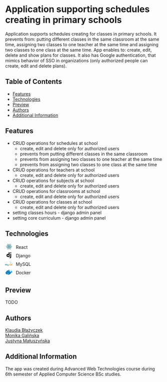 # Application supporting schedules creating in primary schools

Application supports schedules creating for classes in primary schools. It prevents from: putting different classes in the same classroom at the same time, assigning two classes to one teacher at the same time and assigning two classes to one class at the same time. App enables to: create, edit, delete and show plans for classes. It also has Google authentication, that mimics behavior of SSO in organizations (only authorized people can create, edit and delete plans).

## Table of Contents

* [Features](#features)
* [Technologies](#technologies)
* [Preview](#preview)
* [Authors](#authors)
* [Additional Information](#additional-information)

## Features

* CRUD operations for schedules at school
    * create, edit and delete only for authorized users
    * prevents from putting different classes in the same classroom
    * prevents from assigning two classes to one teacher at the same time
    * prevents from assigning two classes to one class at the same time
* CRUD operations for teachers at school
    * create, edit and delete only for authorized users
* CRUD operations for subjects at school
    * create, edit and delete only for authorized users
* CRUD operations for classrooms at school
    * create, edit and delete only for authorized users
* CRUD operations for classes at school
    * create, edit and delete only for authorized users
* setting classes hours - django admin panel
* setting core curriculum - django admin panel

## Technologies

<div>
  <div style="display: flex; align-items: center;">
    <span style="margin-right: 10px;">
       <img src="./repo-assets/react.png" alt="Employee data" title="React">
    </span>
   React
  </div>
  <div style="display: flex; align-items: center;">
    <span style="margin-right: 10px;">
       <img src="./repo-assets/django.png" alt="Employee data" title="Django">
    </span>
   Django
  </div>
  <div style="display: flex; align-items: center;">
    <span style="margin-right: 10px;">
       <img src="./repo-assets/mysql.png" alt="Employee data" title="MySQL">
    </span>
   MySQL
  </div>
  <div style="display: flex; align-items: center;">
    <span style="margin-right: 10px;">
       <img src="./repo-assets/docker.png" alt="Employee data" title="Docker">
    </span>
   Docker
  </div>
</div>

## Preview

TODO

## Authors

[Klaudia Błażyczek](https://github.com/Vesperalin)<br />
[Monika Galińska](https://github.com/LeviSforza)<br />
[Justyna Małuszyńska](https://github.com/justyna-maluszynska)

## Additional Information

The app was created during Advanced Web Technologies course during 6th semester of Applied Computer Science BSc studies.
